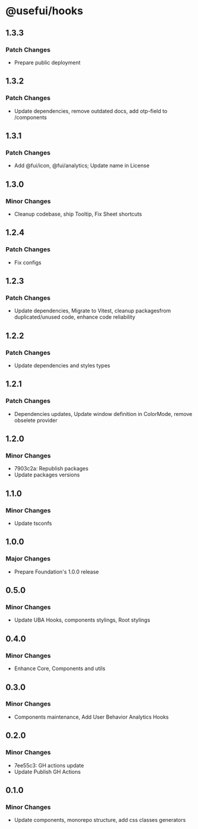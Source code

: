 # @usefui/hooks

## 1.3.3

### Patch Changes

- Prepare public deployment

## 1.3.2

### Patch Changes

- Update dependencies, remove outdated docs, add otp-field to /components

## 1.3.1

### Patch Changes

- Add @fui/icon, @fui/analytics; Update name in License

## 1.3.0

### Minor Changes

- Cleanup codebase, ship Tooltip, Fix Sheet shortcuts

## 1.2.4

### Patch Changes

- Fix configs

## 1.2.3

### Patch Changes

- Update dependencies, Migrate to Vitest, cleanup packagesfrom duplicated/unused code, enhance code reliability

## 1.2.2

### Patch Changes

- Update dependencies and styles types

## 1.2.1

### Patch Changes

- Dependencies updates, Update window definition in ColorMode, remove obselete provider

## 1.2.0

### Minor Changes

- 7903c2a: Republish packages
- Update packages versions

## 1.1.0

### Minor Changes

- Update tsconfs

## 1.0.0

### Major Changes

- Prepare Foundation's 1.0.0 release

## 0.5.0

### Minor Changes

- Update UBA Hooks, components stylings, Root stylings

## 0.4.0

### Minor Changes

- Enhance Core, Components and utils

## 0.3.0

### Minor Changes

- Components maintenance, Add User Behavior Analytics Hooks

## 0.2.0

### Minor Changes

- 7ee55c3: GH actions update
- Update Publish GH Actions

## 0.1.0

### Minor Changes

- Update components, monorepo structure, add css classes generators
